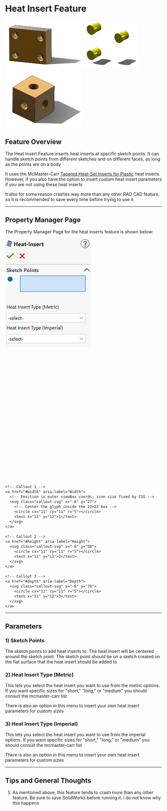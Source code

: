 # Heat Insert Feature

<p align="left">
  <img src="/demo-images/heat1.png" width="250">
  <img src="/demo-images/heat2.png" width="175">
  <img src="/demo-images/heat3.png" width="250">
</p>

## Feature Overview

The Heat Insert Feature inserts heat inserts at specific sketch points. It can handle sketch points from different sketches and on different faces, as long as the points are on a body

It uses the McMaster-Carr [Tapered Heat-Set Inserts for Plastic]("https://www.mcmaster.com/products/inserts/threaded-insert-type~heat-set/tapered-heat-set-inserts-for-plastic-7/") heat inserts. However, if you also have the option to insert custom heat insert parameters if you are not using these heat inserts

It also for some reason crashes way more than any other RAD CAD feature, so it is recommended to save every time before trying to use it

---

## Property Manager Page

The Property Manager Page for the heat inserts feature is shown below:

<div class="image-annot"
     style="
            --image-max-width: 235px;
            --overlay-width: 500px;
            --callout-stroke: 2px;           /* outline thickness */
            --callout-size: 22px;            /* icon box size */
            --callout-font-size: 8px;       /* number size */
            --callout-stroke-color: red;     /* default circle color */
            --callout-text-color: red;       /* default number color */
            --callout-stroke-hover: blue;    /* hover circle color */
            --callout-text-hover: blue;">    <!-- hover number color -->
  <img src="/images/heat-insert-pmp.png" alt="Actuator Cross Section">

  <!-- Outer overlay: scalable and centered -->
  <svg viewBox="0 0 120 100" preserveAspectRatio="xMidYMid meet" aria-hidden="true">

    <!-- Callout 1 -->
    <a href="#width" aria-label="Width">
      <!-- Position in outer viewBox coords; icon size fixed by CSS -->
      <svg class="callout-svg" x="-6" y="27">
        <!-- Center the glyph inside the 22×22 box -->
        <circle cx="11" cy="11" r="5"></circle>
        <text x="11" y="12">1</text>
      </svg>
    </a>

    <!-- Callout 2 -->
    <a href="#height" aria-label="Height">
      <svg class="callout-svg" x="-6" y="58">
        <circle cx="11" cy="11" r="5"></circle>
        <text x="11" y="12">2</text>
      </svg>
    </a>

    <!-- Callout 3 -->
    <a href="#depth" aria-label="Depth">
      <svg class="callout-svg" x="-6" y="78">
        <circle cx="11" cy="11" r="5"></circle>
        <text x="11" y="12">3</text>
      </svg>
    </a>

  </svg>
</div>

---

## Parameters

### <a id="width"></a>1) Sketch Points

The sketch points to add heat inserts to. The heat insert will be centered around the sketch point. The sketch point should be on a sketch created on the flat surface that the heat insert should be added to

### <a id="height"></a>2) Heat Insert Type (Metric)
This lets you select the heat insert you want to use from the metric options. If you want specific sizes for "short," "long," or "medium" you should consult the mcmaster-carr list

There is also an option in this menu to insert your own heat insert parameters for custom sizes

### <a id="depth"></a>3) Heat Insert Type (Imperial)
This lets you select the heat insert you want to use from the imperial options. If you want specific sizes for "short," "long," or "medium" you should consult the mcmaster-carr list

There is also an option in this menu to insert your own heat insert parameters for custom sizes

---

## Tips and General Thoughts

1. As mentioned above, this feature tends to crash more than any other feature. Be sure to save SolidWorks before running it. I do not know why this happens

